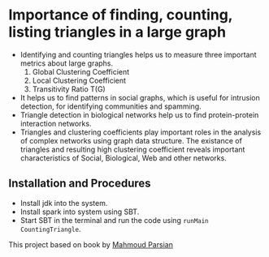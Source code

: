# Importance of finding, counting, listing triangles in a large graph
- Identifying and counting triangles helps us to measure three important metrics about large graphs.
  1. Global Clustering Coefficient
  2. Local Clustering Coefficient
  3. Transitivity Ratio T(G)
- It helps us to find patterns in social graphs, which is useful for intrusion detection, for identifying communities and spamming.
- Triangle detection in biological networks help us to find protein-protein interaction networks.
- Triangles and clustering coefficients play important roles in the analysis of complex networks using graph data structure. The existance of triangles and resulting high clustering coefficient reveals important characteristics of Social, Biological, Web and other networks.

## Installation and Procedures
- Install jdk into the system.
- Install spark into system using SBT.
- Start SBT in the terminal and run the code using `runMain CountingTriangle`.


This project based on book by [Mahmoud Parsian](https://www.oreilly.com/library/view/data-algorithms/9781491906170/)
